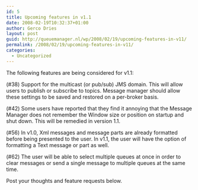 ```yaml
---
id: 5
title: Upcoming features in v1.1
date: 2008-02-19T10:32:37+01:00
author: Gerco Dries
layout: post
guid: http://queuemanager.nl/wp/2008/02/19/upcoming-features-in-v11/
permalink: /2008/02/19/upcoming-features-in-v11/
categories:
  - Uncategorized
---
```

The following features are being considered for v1.1:

(#38) Support for the multicast (or pub/sub) JMS domain. This will allow users to publish or subscribe to topics. Message manager should allow these settings to be saved and restored on a per-broker basis.

(#42) Some users have reported that they find it annoying that the Message Manager does not remember the Window size or position on startup and shut down. This will be remedied in version 1.1.

(#56) In v1.0, Xml messages and message parts are already formatted before being presented to the user. In v1.1, the user will have the option of formatting a Text message or part as well.

(#62) The user will be able to select multiple queues at once in order to clear messages or send a single message to multiple queues at the same time.

Post your thoughts and feature requests below.